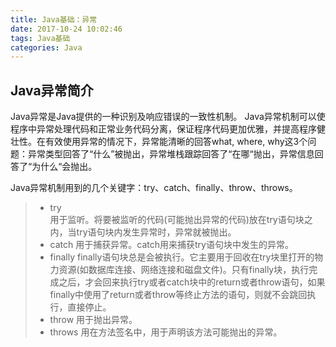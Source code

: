 ```yaml
---
title: Java基础：异常
date: 2017-10-24 10:02:46
tags: Java基础
categories: Java
---
```

## Java异常简介
Java异常是Java提供的一种识别及响应错误的一致性机制。
Java异常机制可以使程序中异常处理代码和正常业务代码分离，保证程序代码更加优雅，并提高程序健壮性。在有效使用异常的情况下，异常能清晰的回答what, where, why这3个问题：异常类型回答了“什么”被抛出，异常堆栈跟踪回答了“在哪“抛出，异常信息回答了“为什么“会抛出。
<!--more-->
Java异常机制用到的几个关键字：try、catch、finally、throw、throws。

>- try       
用于监听。将要被监听的代码(可能抛出异常的代码)放在try语句块之内，当try语句块内发生异常时，异常就被抛出。
>- catch
用于捕获异常。catch用来捕获try语句块中发生的异常。
>- finally
finally语句块总是会被执行。它主要用于回收在try块里打开的物力资源(如数据库连接、网络连接和磁盘文件)。只有finally块，执行完成之后，才会回来执行try或者catch块中的return或者throw语句，如果finally中使用了return或者throw等终止方法的语句，则就不会跳回执行，直接停止。
>- throw
用于抛出异常。
>- throws
用在方法签名中，用于声明该方法可能抛出的异常。